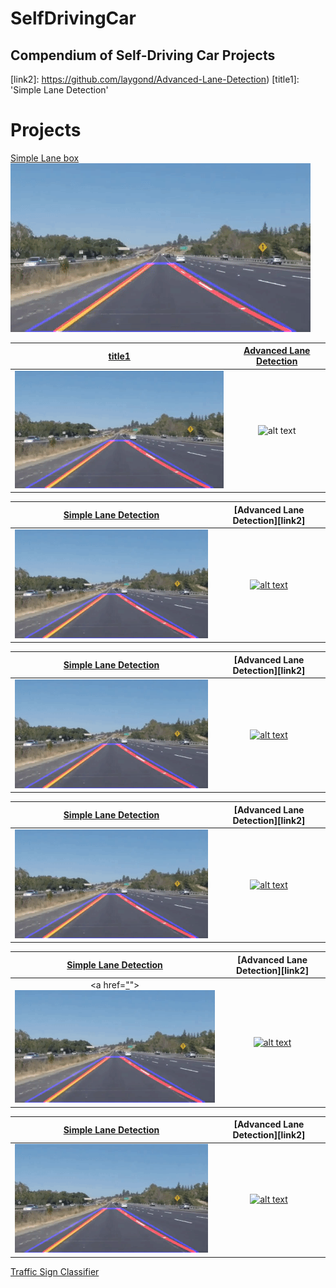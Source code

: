 # SelfDrivingCar
Compendium of Self-Driving Car Projects
---

[//]: # (Image Directory Paths)
[image1]: ./README_images/simple_lane_detection.gif
[image2]: ./README_images/advanced_lane_detection.gif

[//]: # (Repo URL Links)
[link1]: https://github.com/laygond/Simple-Lane-Detection
[link2]: https://github.com/laygond/Advanced-Lane-Detection)
[title1]: 'Simple Lane Detection'

# Projects

[Simple Lane box][link1]
![alt text][image1] 

<!-- <var>w</var>
var {
    font-weight: bold;
} -->

<!-- <a href=https://github.com/laygond/Simple-Lane-Detection>
<img src=[image1] alt="Overview" width="60%" height="60%">
</a> -->

[title1](https://github.com/laygond/Simple-Lane-Detection)              |  [Advanced Lane Detection](https://github.com/laygond/Advanced-Lane-Detection)
:-------------------------:|:-------------------------:
![alt text][image1]  |  ![alt text][image2]


[Simple Lane Detection][link1] | [Advanced Lane Detection][link2]
:-------------------------:|:-------------------------:
<a href=https://github.com/laygond/Simple-Lane-Detection>![alt text][image1]</a>  |     <a href=https://github.com/laygond/Simple-Lane-Detection>![alt text][image2]</a>



[Simple Lane Detection][link1] | [Advanced Lane Detection][link2]
:-------------------------:|:-------------------------:
<a href=[link1]>![alt text][image1]</a>  |     <a href=https://github.com/laygond/Simple-Lane-Detection>![alt text][image2]</a>


[Simple Lane Detection][link1] | [Advanced Lane Detection][link2]
:-------------------------:|:-------------------------:
<a href="link1">![alt text][image1]</a>  |     <a href=https://github.com/laygond/Simple-Lane-Detection>![alt text][image2]</a>


[Simple Lane Detection][link1] | [Advanced Lane Detection][link2]
:-------------------------:|:-------------------------:
<a href=["][link1]">![alt text][image1]</a>  |     <a href=https://github.com/laygond/Simple-Lane-Detection>![alt text][image2]</a>


[Simple Lane Detection][link1] | [Advanced Lane Detection][link2]
:-------------------------:|:-------------------------:
<a href=[][link1]>![alt text][image1]</a>  |     <a href=https://github.com/laygond/Simple-Lane-Detection>![alt text][image2]</a>



[//]: # (Traffic Sign)
[Traffic Sign Classifier](https://github.com/laygond/Traffic-Sign-Classifier)
